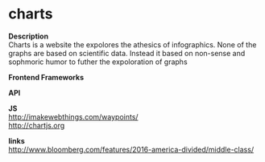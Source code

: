 # charts
<strong> Description</strong>
<br>Charts is a website the expolores the athesics of infographics. None of the graphs are based on scientific data. Instead it  based on non-sense and sophmoric humor to futher the expoloration of graphs

<strong> Frontend Frameworks</strong>
<br>

<strong> API </strong>
<br>

<strong> JS</strong>
<br>http://imakewebthings.com/waypoints/
<br>http://chartjs.org


<strong>links</strong>
<br>http://www.bloomberg.com/features/2016-america-divided/middle-class/
<br>
